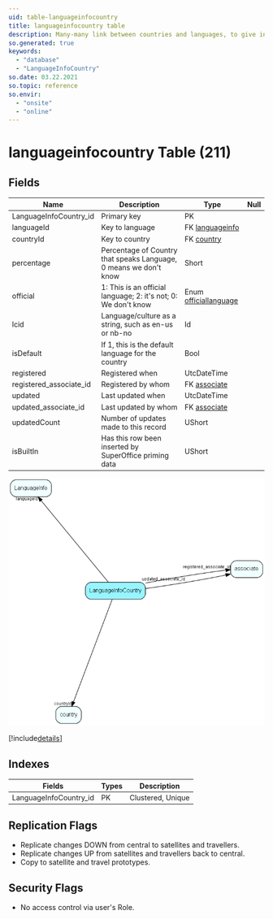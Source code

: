 ```yaml
---
uid: table-languageinfocountry
title: languageinfocountry table
description: Many-many link between countries and languages, to give intelligent choices for language
so.generated: true
keywords:
  - "database"
  - "LanguageInfoCountry"
so.date: 03.22.2021
so.topic: reference
so.envir:
  - "onsite"
  - "online"
---
```


# languageinfocountry Table (211)

## Fields

| Name | Description | Type | Null |
|------|-------------|------|:----:|
|LanguageInfoCountry\_id|Primary key|PK| |
|languageId|Key to language|FK [languageinfo](languageinfo.md)| |
|countryId|Key to country|FK [country](country.md)| |
|percentage|Percentage of Country that speaks Language, 0 means we don&apos;t know|Short| |
|official|1: This is an official language; 2: it&apos;s not; 0: We don&apos;t know|Enum [officiallanguage](enums/officiallanguage.md)| |
|lcid|Language/culture as a string, such as en-us or nb-no|Id| |
|isDefault|If 1, this is the default language for the country|Bool| |
|registered|Registered when|UtcDateTime| |
|registered\_associate\_id|Registered by whom|FK [associate](associate.md)| |
|updated|Last updated when|UtcDateTime| |
|updated\_associate\_id|Last updated by whom|FK [associate](associate.md)| |
|updatedCount|Number of updates made to this record|UShort| |
|isBuiltIn|Has this row been inserted by SuperOffice priming data|UShort| |


![LanguageInfoCountry table relationship diagram](./media/LanguageInfoCountry.png)

[!include[details](./includes/LanguageInfoCountry.md)]

## Indexes

| Fields | Types | Description |
|--------|-------|-------------|
|LanguageInfoCountry\_id |PK |Clustered, Unique |

## Replication Flags

* Replicate changes DOWN from central to satellites and travellers.
* Replicate changes UP from satellites and travellers back to central.
* Copy to satellite and travel prototypes.

## Security Flags

* No access control via user's Role.

